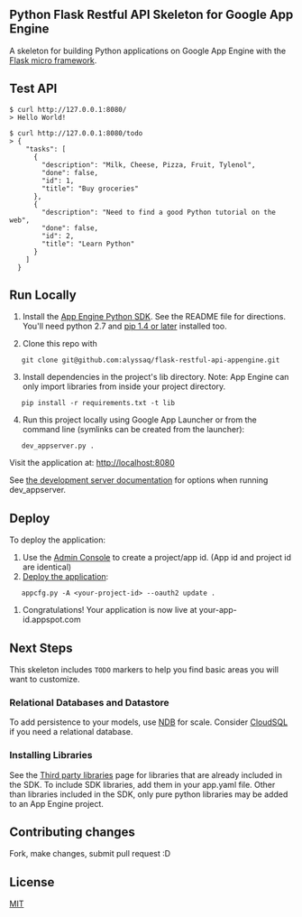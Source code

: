 ## Python Flask Restful API Skeleton for Google App Engine

A skeleton for building Python applications on Google App Engine with the
[Flask micro framework](http://flask.pocoo.org).

## Test API

    $ curl http://127.0.0.1:8080/
    > Hello World!

    $ curl http://127.0.0.1:8080/todo
    > {
        "tasks": [
          {
            "description": "Milk, Cheese, Pizza, Fruit, Tylenol",
            "done": false,
            "id": 1,
            "title": "Buy groceries"
          },
          {
            "description": "Need to find a good Python tutorial on the web",
            "done": false,
            "id": 2,
            "title": "Learn Python"
          }
        ]
      }

## Run Locally
1. Install the [App Engine Python SDK](https://cloud.google.com/appengine/downloads).
See the README file for directions. You'll need python 2.7 and [pip 1.4 or later](http://www.pip-installer.org/en/latest/installing.html) installed too.

2. Clone this repo with

```
   git clone git@github.com:alyssaq/flask-restful-api-appengine.git
```
3. Install dependencies in the project's lib directory.
   Note: App Engine can only import libraries from inside your project directory.

```
   pip install -r requirements.txt -t lib
```
4. Run this project locally using Google App Launcher or from the command line (symlinks can be created from the launcher):

```
   dev_appserver.py .
```

Visit the application at: <http://localhost:8080>

See [the development server documentation](https://cloud.google.com/appengine/docs/python/tools/devserver) for options when running dev_appserver.

## Deploy
To deploy the application:

1. Use the [Admin Console](https://appengine.google.com) to create a project/app id. (App id and project id are identical)
1. [Deploy the application](https://cloud.google.com/appengine/docs/python/tools/uploadinganapp):

```
   appcfg.py -A <your-project-id> --oauth2 update .
```
1. Congratulations!  Your application is now live at your-app-id.appspot.com

## Next Steps
This skeleton includes `TODO` markers to help you find basic areas you will want to customize.

### Relational Databases and Datastore
To add persistence to your models, use [NDB](https://cloud.google.com/appengine/docs/python/ndb/) for scale.  Consider [CloudSQL](https://cloud.google.com/appengine/docs/python/cloud-sql/) if you need a relational database.

### Installing Libraries
See the [Third party libraries](https://cloud.google.com/appengine/docs/python/tools/libraries27) page for libraries that are already included in the SDK.  To include SDK libraries, add them in your app.yaml file. Other than libraries included in the SDK, only pure python libraries may be added to an App Engine project.

## Contributing changes
Fork, make changes, submit pull request :D

## License
[MIT](http://alyssaq.github.io/mit-license/)
